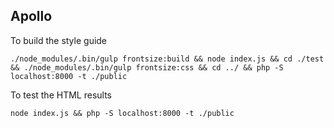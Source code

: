 Apollo
---

To build the style guide

```
./node_modules/.bin/gulp frontsize:build && node index.js && cd ./test && ./node_modules/.bin/gulp frontsize:css && cd ../ && php -S localhost:8000 -t ./public
```



To test the HTML results

```
node index.js && php -S localhost:8000 -t ./public
```
